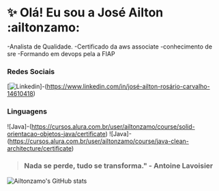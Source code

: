 # :sparkles: Olá! Eu sou a José Ailton :ailtonzamo:

-Analista de Qualidade.
-Certificado da aws associate
-conhecimento de sre
-Formando em devops pela a FIAP

### Redes Sociais
[![Linkedin](https://img.shields.io/badge/LinkedIn-0077B5?style=flat&logo=linkedin)]-(https://www.linkedin.com/in/josé-ailton-rosário-carvalho-14610418)

### Linguagens

![Java]-(https://cursos.alura.com.br/user/ailtonzamo/course/solid-orientacao-objetos-java/certificate)
![Java]-(https://cursos.alura.com.br/user/ailtonzamo/course/java-clean-architecture/certificate)




> ### Nada se perde, tudo se transforma." - Antoine Lavoisier


![Ailtonzamo's GitHub stats](https://github.com/ailtonzamo)